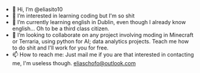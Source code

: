- 👋 Hi, I’m @eliasito10
- 👀 I’m interested in learning coding but I'm so shit
- 🌱 I’m currently learning english in Dublin, even though I already know english... Oh to be a third class citizen.
- 💞️ I’m looking to collaborate on any project involving moding in Minecraft or Terraria, using python for AI; data analytics projects. Teach me how to do shit and I'll work for you for free.
- 📫 How to reach me: Just mail me if you are that interested in contacting me, I'm useless though.
eliaschofo@outlook.com
